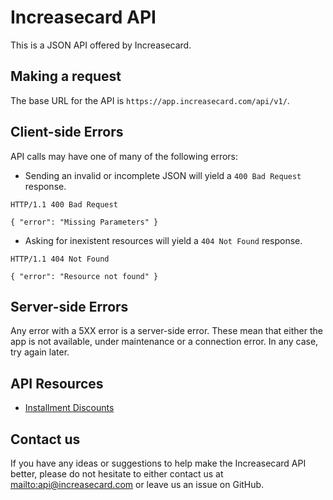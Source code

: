 Increasecard API
====================

This is a JSON API offered by Increasecard.

Making a request
----------------

The base URL for the API is `https://app.increasecard.com/api/v1/`.

Client-side Errors
------------------

API calls may have one of many of the following errors:

* Sending an invalid or incomplete JSON will yield a `400 Bad Request` response.

```
HTTP/1.1 400 Bad Request

{ "error": "Missing Parameters" }
```

* Asking for inexistent resources will yield a `404 Not Found` response.

```
HTTP/1.1 404 Not Found

{ "error": "Resource not found" }
```

Server-side Errors
------------------

Any error with a 5XX error is a server-side error. These mean that either the app is not available, under maintenance or a connection error. In any case, try again later.


API Resources
-----------------

* [Installment Discounts](https://github.com/increasecard/blob/master/resources/installment-discount.md)


Contact us
----------

If you have any ideas or suggestions to help make the Increasecard API better, please do not hesitate to either contact us at <mailto:api@increasecard.com> or leave us an issue on GitHub.

